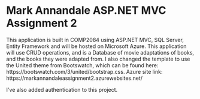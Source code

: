 <h1>Mark Annandale ASP.NET MVC Assignment 2</h1>

<p>This application is built in COMP2084 using ASP.NET MVC, SQL Server, Entity Framework
and will be hosted on Microsoft Azure. This application will use CRUD operations, and is a
Database of movie adaptations of books, and the books they were adapted from. I also changed 
the template to use the United theme from Bootswatch, which can be found here: https://bootswatch.com/3/united/bootstrap.css. 
Azure site link: https://markannandaleassignment2.azurewebsites.net/ 

I've also added authentication to this project.</p>